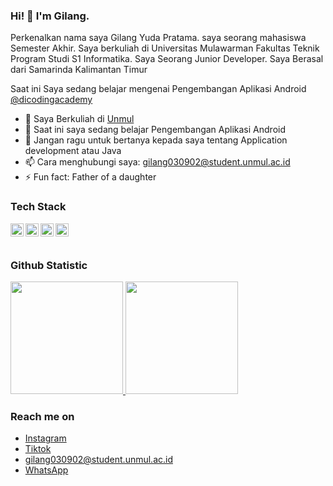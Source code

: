 ### Hi! 👋 I'm Gilang.

Perkenalkan nama saya Gilang Yuda Pratama. saya seorang mahasiswa Semester Akhir. Saya berkuliah di Universitas Mulawarman Fakultas Teknik Program Studi S1 Informatika. Saya Seorang Junior Developer. Saya Berasal dari Samarinda Kalimantan Timur

Saat ini Saya sedang belajar mengenai Pengembangan Aplikasi Android <a href="https://github.com/dicodingacademy">@dicodingacademy</a> 

- 🔭 Saya Berkuliah di <a href="https://unmul.ac.id/">Unmul</a>
- 🌱 Saat ini saya sedang belajar Pengembangan Aplikasi Android
- 💬 Jangan ragu untuk bertanya kepada saya tentang Application development atau Java
- 📫 Cara menghubungi saya: gilang030902@student.unmul.ac.id
- ⚡ Fun fact: Father of a daughter

### Tech Stack
  <a href="https://www.python.org/"><img align="left" alt="Pyhton" title="Pyhton" width="21px" src="https://img1.pngdownload.id/20180706/kfr/kisspng-web-development-python-software-developer-web-deve-python-logo-5b3fcce14fe921.1314853915309078733273.jpg" /></a>
  <a href="https://m.cplusplus.com/"><img align="left" alt="C++" title="C++" width="21px" src="https://upload.wikimedia.org/wikipedia/commons/1/18/ISO_C%2B%2B_Logo.svg" /></a>
  <a href="https://www.java.com/en/"><img align="left" alt="Java" title="Java" width="21px" src="https://www.pngitem.com/pimgs/m/528-5284265_java-java-windows-7-32-bits-hd-png.png" /></a>
  <a href="https://flutter.dev/?gclid=Cj0KCQjw_7KXBhCoARIsAPdPTfhDz6BqXxHivvfnZyIijDU4Twij-VX0di_qlWZTIiDKTVqdr6JjwY0aApAPEALw_wcB&gclsrc=aw.ds"><img align="left" alt="Flutter" title="flutter" width="21px" src="https://cdn.kibrispdr.org/data/103/download-logo-flutter-1.jpg" /></a>
  <br>
  <br>
  
### Github Statistic
<p align="left">
<a href="https://github.com/gil037/gilangyudap">
  <img height="180em" src="https://github-readme-stats-eight-theta.vercel.app/api?username=gil037&show_icons=true&theme=algolia&include_all_commits=true&count_private=true"/>
  <img height="180em" src="https://github-readme-stats-eight-theta.vercel.app/api/top-langs/?username=gil037&layout=compact&langs_count=8&theme=algolia"/>
</a>
</p>

### Reach me on
- <a href="https://www.instagram.com/invites/contact/?i=ylbh6b4io4p8&utm_content=22bs93f">Instagram</a>
- <a href="https://vt.tiktok.com/ZGJydGAb7/">Tiktok</a>
- gilang030902@student.unmul.ac.id
- <a href="https://wa.me/qr/SG2NRKG5C6AND1">WhatsApp</a>
